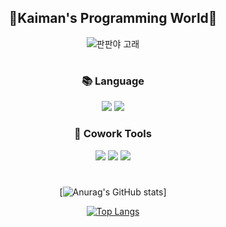 <div align="center">
  
  
  
  ##  :frog:Kaiman's Programming World:frog:
  
  
  ![판판야 고래](https://user-images.githubusercontent.com/112944954/230741937-5df2b0e9-5602-439f-9b2b-dd0f05f2d15a.jpg)
  
  #
  
  
 ### :books: **Language**

<img src="https://img.shields.io/badge/python-3776AB?style=for-the-badge&logo=python&logoColor=white">  <img src="https://img.shields.io/badge/JAVA-FF9E0F?style=for-the-badge&logo=JAVA&logoColor=white">
  
  
  
  
  

 
### :wrench: **Cowork Tools**
 
 <img src="https://img.shields.io/badge/Github-181717?style=for-the-badge&logo=Github&logoColor=white">  <img src="https://img.shields.io/badge/eclipse-2C2255?style=for-the-badge&logo=eclipse&logoColor=white">  <img src="https://img.shields.io/badge/vscode-007ACC?style=for-the-badge&logo=visual studio code&logoColor=white">

  #


[![Anurag's GitHub stats](https://github-readme-stats.vercel.app/api?username=iyongchan&&show_icons=true&theme=dark)]
  
  [![Top Langs](https://github-readme-stats.vercel.app/api/top-langs/?username=iyongchan)](https://github.com/anuraghazra/github-readme-stats)
 
 
 
</div>



